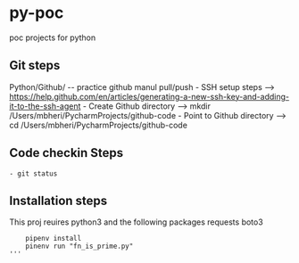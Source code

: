# py-poc
poc projects for python


## Git steps
Python/Github/ -- practice github manul pull/push
    - SSH setup steps  —> https://help.github.com/en/articles/generating-a-new-ssh-key-and-adding-it-to-the-ssh-agent
    - Create Github directory —> mkdir /Users/mbheri/PycharmProjects/github-code
    - Point to Github directory  —> cd /Users/mbheri/PycharmProjects/github-code
    
## Code checkin Steps
    - git status
    
    
    
## Installation steps
This proj reuires python3 and the following packages 
    requests 
    boto3

```
    pipenv install 
    pinenv run "fn_is_prime.py"
'''
